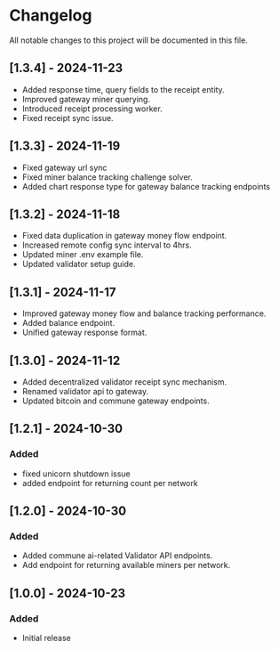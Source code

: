 # Changelog

All notable changes to this project will be documented in this file.

## [1.3.4] - 2024-11-23
- Added response time, query fields to the receipt entity.
- Improved gateway miner querying.
- Introduced receipt processing worker.
- Fixed receipt sync issue.

## [1.3.3] - 2024-11-19
- Fixed gateway url sync
- Fixed miner balance tracking challenge solver.
- Added chart response type for gateway balance tracking endpoints

## [1.3.2] - 2024-11-18
- Fixed data duplication in gateway money flow endpoint.
- Increased remote config sync interval to 4hrs.
- Updated miner .env example file.
- Updated validator setup guide.

## [1.3.1] - 2024-11-17
- Improved gateway money flow and balance tracking performance.
- Added balance endpoint.
- Unified gateway response format.

## [1.3.0] - 2024-11-12
- Added decentralized validator receipt sync mechanism.
- Renamed validator api to gateway.
- Updated bitcoin and commune gateway endpoints.

## [1.2.1] - 2024-10-30
### Added
- fixed unicorn shutdown issue
- added endpoint for returning count per network

## [1.2.0] - 2024-10-30
### Added
- Added commune ai-related Validator API endpoints.
- Add endpoint for returning available miners per network.

## [1.0.0] - 2024-10-23

### Added
- Initial release
